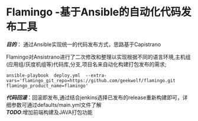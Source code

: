 # Flamingo -基于Ansible的自动化代码发布工具
***目的***： 通过Ansible实现统一的代码发布方式，思路基于Capistrano

Flamingo对Ansistrano进行了二次修改和整理以实现根据不同的语言环境,主机组(应用组/灰度机组等)代码库,分支,项目名来自动化构建打包发布的需求;</br>
```
ansible-playbook  deploy.yml  --extra-vars='flamingo_git_repo=https://github.com/geekwolf/flamingo.git flamingo_product_name=flamingo'

```
***代码回滚***：回滚即发布,通过结合jenkins选择已发布的release重新构建即可，详细参数可通过defaults/main.yml文件了解</br>
***TODO***:增加前端构建及JAVA打包功能
